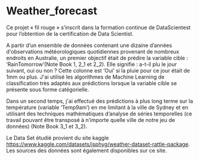# Weather_forecast


Ce projet « fil rouge » s’inscrit dans la formation continue de DataScientest pour l’obtention de la certification de Data Scientist.

A partir d’un ensemble de données contenant une dizaine d’années d'observations météorologiques quotidiennes provenant de nombreux endroits en Australie, un premier objectif était de prédire la variable cible : ‘RainTomorrow’(Note Book 1, 2_1 et 2_2). Elle signifie : a-t-il plu le jour suivant, oui ou non ? Cette colonne est ‘Oui’ si la pluie pour ce jour était de 1mm ou plus. J'ai utilisé les algorithmes de Machine Learning de classification très adaptés aux prédictions lorsque la variable cible se présente sous forme catégorielle.


Dans un second temps,  j'ai effectué des prédictions à plus long terme sur la température (variable ‘Temp9am’) en me limitant à la ville de Sydney et en utilisant des techniques mathématiques d’analyse de séries temporelles (ce travail pouvant être transposé à n’importe quelle ville de notre jeu de données) (Note Book 3_1 et 3_2).

Le Data Set étudié provient du site kaggle https://www.kaggle.com/datasets/jsphyg/weather-dataset-rattle-package. Les sources des données sont également disponibles sur ce site.
